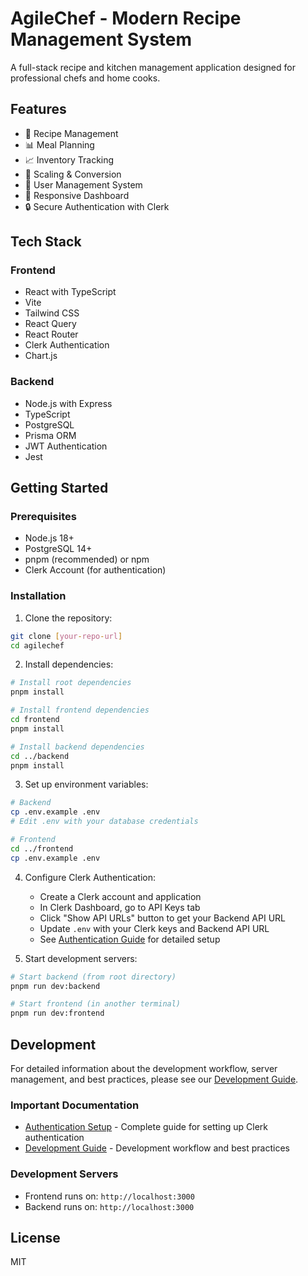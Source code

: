 # AgileChef - Modern Recipe Management System

A full-stack recipe and kitchen management application designed for professional chefs and home cooks.

## Features

- 📝 Recipe Management
- 📊 Meal Planning
- 📈 Inventory Tracking
- 🔄 Scaling & Conversion
- 👥 User Management System
- 📱 Responsive Dashboard
- 🔒 Secure Authentication with Clerk

## Tech Stack

### Frontend
- React with TypeScript
- Vite
- Tailwind CSS
- React Query
- React Router
- Clerk Authentication
- Chart.js

### Backend
- Node.js with Express
- TypeScript
- PostgreSQL
- Prisma ORM
- JWT Authentication
- Jest

## Getting Started

### Prerequisites
- Node.js 18+
- PostgreSQL 14+
- pnpm (recommended) or npm
- Clerk Account (for authentication)

### Installation

1. Clone the repository:
```bash
git clone [your-repo-url]
cd agilechef
```

2. Install dependencies:
```bash
# Install root dependencies
pnpm install

# Install frontend dependencies
cd frontend
pnpm install

# Install backend dependencies
cd ../backend
pnpm install
```

3. Set up environment variables:
```bash
# Backend
cp .env.example .env
# Edit .env with your database credentials

# Frontend
cd ../frontend
cp .env.example .env
```

4. Configure Clerk Authentication:
   - Create a Clerk account and application
   - In Clerk Dashboard, go to API Keys tab
   - Click "Show API URLs" button to get your Backend API URL
   - Update `.env` with your Clerk keys and Backend API URL
   - See [Authentication Guide](AUTHENTICATION.md) for detailed setup

5. Start development servers:
```bash
# Start backend (from root directory)
pnpm run dev:backend

# Start frontend (in another terminal)
pnpm run dev:frontend
```

## Development

For detailed information about the development workflow, server management, and best practices, please see our [Development Guide](DEVELOPMENT.md).

### Important Documentation
- [Authentication Setup](AUTHENTICATION.md) - Complete guide for setting up Clerk authentication
- [Development Guide](DEVELOPMENT.md) - Development workflow and best practices

### Development Servers
- Frontend runs on: `http://localhost:3000`
- Backend runs on: `http://localhost:3000`

## License

MIT 